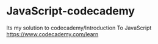 # JavaScript-codecademy
Its my solution to codecademy/Introduction To JavaScript
https://www.codecademy.com/learn
